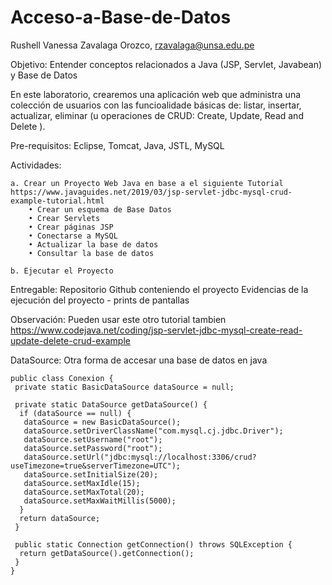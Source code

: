 # Acceso-a-Base-de-Datos

Rushell Vanessa Zavalaga Orozco, rzavalaga@unsa.edu.pe

Objetivo: Entender conceptos relacionados a Java (JSP, Servlet, Javabean) y Base de Datos

En este laboratorio, crearemos una aplicación web que administra una colección de usuarios con las funcioalidade básicas de: listar, insertar, actualizar, eliminar (u operaciones de CRUD:  Create, Update, Read and Delete ).

Pre-requisitos: Eclipse, Tomcat, Java, JSTL, MySQL

Actividades:

    a. Crear un Proyecto Web Java en base a el siguiente Tutorial https://www.javaguides.net/2019/03/jsp-servlet-jdbc-mysql-crud-example-tutorial.html
        • Crear un esquema de Base Datos
        • Crear Servlets
        • Crear páginas JSP
        • Conectarse a MySQL
        • Actualizar la base de datos
        • Consultar la base de datos

    b. Ejecutar el Proyecto

Entregable: 
Repositorio Github conteniendo el proyecto
Evidencias de la ejecución del proyecto - prints de pantallas

Observación: Pueden usar este otro tutorial tambien https://www.codejava.net/coding/jsp-servlet-jdbc-mysql-create-read-update-delete-crud-example

DataSource: Otra forma de accesar una base de datos en java

    public class Conexion {
     private static BasicDataSource dataSource = null;

     private static DataSource getDataSource() {
      if (dataSource == null) {
       dataSource = new BasicDataSource();
       dataSource.setDriverClassName("com.mysql.cj.jdbc.Driver");
       dataSource.setUsername("root");
       dataSource.setPassword("root");
       dataSource.setUrl("jdbc:mysql://localhost:3306/crud?useTimezone=true&serverTimezone=UTC");
       dataSource.setInitialSize(20);
       dataSource.setMaxIdle(15);
       dataSource.setMaxTotal(20);
       dataSource.setMaxWaitMillis(5000);
      }
      return dataSource;
     }

     public static Connection getConnection() throws SQLException {
      return getDataSource().getConnection();
     }
    }

